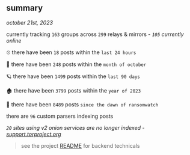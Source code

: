 
## summary
_october 21st, 2023_

currently tracking `163` groups across `299` relays & mirrors - _`105` currently online_

⏲ there have been `18` posts within the `last 24 hours`

🦈 there have been `248` posts within the `month of october`

🪐 there have been `1499` posts within the `last 90 days`

🏚 there have been `3799` posts within the `year of 2023`

🦕 there have been `8489` posts `since the dawn of ransomwatch`

there are `96` custom parsers indexing posts

_`20` sites using v2 onion services are no longer indexed - [support.torproject.org](https://support.torproject.org/onionservices/v2-deprecation/)_

> see the project [README](https://github.com/joshhighet/ransomwatch#ransomwatch--) for backend technicals
